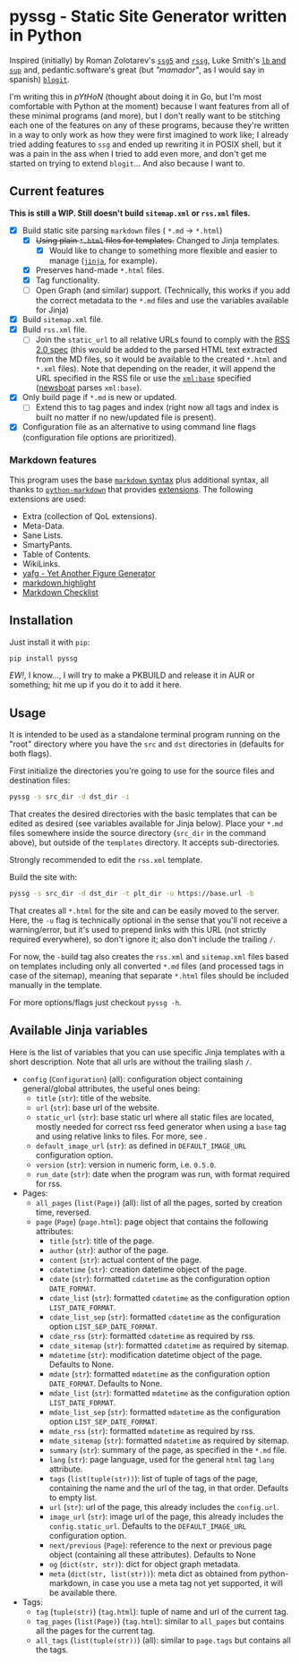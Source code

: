 # pyssg - Static Site Generator written in Python

Inspired (initially) by Roman Zolotarev's [`ssg5`](https://rgz.ee/bin/ssg5) and [`rssg`](https://rgz.ee/bin/rssg), Luke Smith's [`lb` and `sup`](https://github.com/LukeSmithxyz/lb) and, pedantic.software's great (but *"mamador"*, as I would say in spanish) [`blogit`](https://pedantic.software/git/blogit/).

I'm writing this in *pYtHoN* (thought about doing it in Go, but I'm most comfortable with Python at the moment) because I want features from all of these minimal programs (and more), but I don't really want to be stitching each one of the features on any of these programs, because they're written in a way to only work as how they were first imagined to work like; I already tried adding features to `ssg` and ended up rewriting it in POSIX shell, but it was a pain in the ass when I tried to add even more, and don't get me started on trying to extend `blogit`... And also because I want to.

## Current features

**This is still a WIP. Still doesn't build `sitemap.xml` or `rss.xml` files.**

- [x] Build static site parsing `markdown` files ( `*.md` -> `*.html`)
	- [x] ~~Using plain `*.html` files for templates.~~ Changed to Jinja templates.
		- [x] Would like to change to something more flexible and easier to manage ([`jinja`](https://jinja.palletsprojects.com/en/3.0.x/), for example).
	- [x] Preserves hand-made `*.html` files.
	- [x] Tag functionality.
	- [ ] Open Graph (and similar) support. (Technically, this works if you add the correct metadata to the `*.md` files and use the variables available for Jinja)
- [x] Build `sitemap.xml` file.
- [x] Build `rss.xml` file.
	- [ ] Join the `static_url` to all relative URLs found to comply with the [RSS 2.0 spec](https://validator.w3.org/feed/docs/rss2.html) (this would be added to the parsed HTML text extracted from the MD files, so it would be available to the created `*.html` and `*.xml` files). Note that depending on the reader, it will append the URL specified in the RSS file or use the [`xml:base`](https://www.rssboard.org/news/151/relative-links) specified ([newsboat](https://newsboat.org/) parses `xml:base`).
- [x] Only build page if `*.md` is new or updated.
	- [ ] Extend this to tag pages and index (right now all tags and index is built no matter if no new/updated file is present).
- [x] Configuration file as an alternative to using command line flags (configuration file options are prioritized).

### Markdown features

This program uses the base [`markdown` syntax](https://daringfireball.net/projects/markdown/syntax) plus additional syntax, all thanks to [`python-markdown`](https://python-markdown.github.io/) that provides [extensions](https://python-markdown.github.io/extensions/). The following extensions are used:

- Extra (collection of QoL extensions).
- Meta-Data.
- Sane Lists.
- SmartyPants.
- Table of Contents.
- WikiLinks.
- [yafg - Yet Another Figure Generator](https://git.sr.ht/~ferruck/yafg)
- [markdown.highlight](https://github.com/ribalba/markdown.highlight)
- [Markdown Checklist](https://github.com/FND/markdown-checklist)

## Installation

Just install it with `pip`:

```sh
pip install pyssg
```

*EW!*, I know..., I will try to make a PKBUILD and release it in AUR or something; hit me up if you do it to add it here.

## Usage

It is intended to be used as a standalone terminal program running on the "root" directory where you have the `src` and `dst` directories in (defaults for both flags).

First initialize the directories you're going to use for the source files and destination files:

```sh
pyssg -s src_dir -d dst_dir -i
```

That creates the desired directories with the basic templates that can be edited as desired (see variables available for Jinja below). Place your `*.md` files somewhere inside the source directory (`src_dir` in the command above), but outside of the `templates` directory. It accepts sub-directories.

Strongly recommended to edit the `rss.xml` template.

Build the site with:

```sh
pyssg -s src_dir -d dst_dir -t plt_dir -u https://base.url -b
```

That creates all `*.html` for the site and can be easily moved to the server. Here, the `-u` flag is technically optional in the sense that you'll not receive a warning/error, but it's used to prepend links with this URL (not strictly required everywhere), so don't ignore it; also don't include the trailing `/`.

For now, the `-b`uild tag also creates the `rss.xml` and `sitemap.xml` files based on templates including only all converted `*.md` files (and processed tags in case of the sitemap), meaning that separate `*.html` files should be included manually in the template.

For more options/flags just checkout `pyssg -h`.

## Available Jinja variables

Here is the list of variables that you can use specific Jinja templates with a short description. Note that all urls are without the trailing slash `/`.

- `config` (`Configuration`) (all): configuration object containing general/global attributes, the useful ones being:
	- `title` (`str`): title of the website.
	- `url` (`str`): base url of the website.
	- `static_url` (`str`): base static url where all static files are located, mostly needed for correct rss feed generator when using a `base` tag and using relative links to files. For more, see [<base>](https://developer.mozilla.org/en-US/docs/Web/HTML/Element/base).
	- `default_image_url` (`str`): as defined in `DEFAULT_IMAGE_URL` configuration option.
	- `version` (`str`): version in numeric form, i.e. `0.5.0`.
	- `run_date` (`str`): date when the program was run, with format required for rss.
- Pages:
	- `all_pages` (`list(Page)`) (all): list of all the pages, sorted by creation time, reversed.
	- `page` (`Page`) (`page.html`): page object that contains the following attributes:
		- `title` (`str`): title of the page.
		- `author` (`str`): author of the page.
		- `content` (`str`): actual content of the page.
		- `cdatetime` (`str`): creation datetime object of the page.
		- `cdate` (`str`): formatted `cdatetime` as the configuration option `DATE_FORMAT`.
		- `cdate_list` (`str`): formatted `cdatetime` as the configuration option `LIST_DATE_FORMAT`.
		- `cdate_list_sep` (`str`): formatted `cdatetime` as the configuration option `LIST_SEP_DATE_FORMAT`.
		- `cdate_rss` (`str`): formatted `cdatetime` as required by rss.
		- `cdate_sitemap` (`str`): formatted `cdatetime` as required by sitemap.
		- `mdatetime` (`str`): modification datetime object of the page. Defaults to None.
		- `mdate` (`str`): formatted `mdatetime` as the configuration option `DATE_FORMAT`. Defaults to None.
		- `mdate_list` (`str`): formatted `mdatetime` as the configuration option `LIST_DATE_FORMAT`.
		- `mdate_list_sep` (`str`): formatted `mdatetime` as the configuration option `LIST_SEP_DATE_FORMAT`.
		- `mdate_rss` (`str`): formatted `mdatetime` as required by rss.
		- `mdate_sitemap` (`str`): formatted `mdatetime` as required by sitemap.
		- `summary` (`str`): summary of the page, as specified in the `*.md` file.
		- `lang` (`str`): page language, used for the general `html` tag `lang` attribute.
		- `tags` (`list(tuple(str))`): list of tuple of tags of the page, containing the name and the url of the tag, in that order. Defaults to empty list.
		- `url` (`str`): url of the page, this already includes the `config.url`.
		- `image_url` (`str`): image url of the page, this already includes the `config.static_url`. Defaults to the `DEFAULT_IMAGE_URL` configuration option.
		- `next/previous` (`Page`): reference to the next or previous page object (containing all these attributes). Defaults to None
		- `og` (`dict(str, str)`): dict for object graph metadata.
		- `meta` (`dict(str, list(str))`): meta dict as obtained from python-markdown, in case you use a meta tag not yet supported, it will be available there.
- Tags:
	- `tag` (`tuple(str)`) (`tag.html`): tuple of name and url of the current tag.
	- `tag_pages` (`list(Page)`) (`tag.html`): similar to `all_pages` but contains all the pages for the current tag.
	- `all_tags` (`list(tuple(str))`) (all): similar to `page.tags` but contains all the tags.
